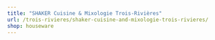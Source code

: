 ```yaml
---
title: "SHAKER Cuisine & Mixologie Trois-Rivières"
url: /trois-rivieres/shaker-cuisine-and-mixologie-trois-rivieres/
shop: houseware
---
```

